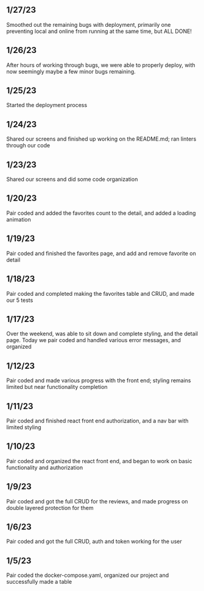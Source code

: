 ## 1/27/23
Smoothed out the remaining bugs with deployment,
primarily one preventing local and online from running at the same time,
but ALL DONE!

## 1/26/23
After hours of working through bugs, we were able to properly
deploy, with now seemingly maybe a few minor bugs remaining.

## 1/25/23
Started the deployment process

## 1/24/23
Shared our screens and finished up working on the README.md;
ran linters through our code

## 1/23/23
Shared our screens and did some code organization

## 1/20/23
Pair coded and added the favorites count to the detail,
and added a loading animation

## 1/19/23
Pair coded and finished the favorites page, and add and
remove favorite on detail

## 1/18/23
Pair coded and completed making the favorites table and CRUD,
and made our 5 tests

## 1/17/23
Over the weekend, was able to sit down and complete
styling, and the detail page.
Today we pair coded and handled various error messages,
and organized

## 1/12/23
Pair coded and made various progress with the front end;
styling remains limited but near functionality completion

## 1/11/23
Pair coded and finished react front end authorization, and
a nav bar with limited styling

## 1/10/23
Pair coded and organized the react front end, and began to
work on basic functionality and authorization

## 1/9/23
Pair coded and got the full CRUD for the reviews, and made
progress on double layered protection for them

## 1/6/23
Pair coded and got the full CRUD, auth and token working
for the user

## 1/5/23
Pair coded the docker-compose.yaml, organized our project
and successfully made a table
